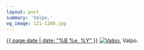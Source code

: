 ```yaml
---
layout: post
summary: 'Valpo.'
og_image: 121-1280.jpg
---
```


<p>
  <time><a href="/121">{{ page.date | date: "%B %e, %Y" }}</a></time>
  <a href="/121"><img src="{{ site.assets_url }}/121-640.jpg" srcset="{{ site.assets_url }}/121-1280.jpg 1280w, {{ site.assets_url }}/121-960.jpg 960w, {{ site.assets_url }}/121-640.jpg 640w, {{ site.assets_url }}/121-320.jpg 320w" sizes="(min-width: 700px) 50vw, calc(100vw - 2rem)" alt="Valpo." /></a>
  <span>Valpo.</span>
</p>
